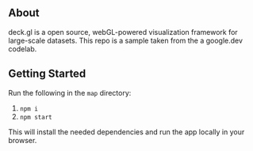 ## About
deck.gl is a open source, webGL-powered visualization framework for large-scale datasets. This repo is a sample taken from the a google.dev codelab.

## Getting Started
Run the following in the `map` directory:

1. `npm i`
2. `npm start`

This will install the needed dependencies and run the app locally in your browser.